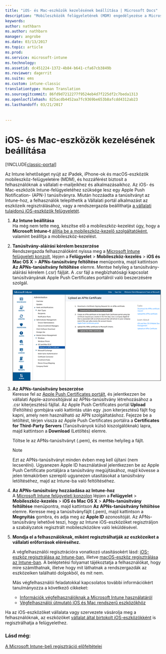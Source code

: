 ```yaml
---
title: "iOS- és Mac-eszközök kezelésének beállítása | Microsoft Docs"
description: "Mobileszközök felügyeletének (MDM) engedélyezése a Microsoft Intune-nal iOS-eszközök (iPadek és iPhone-ok), illetve Mac OS X-eszközök esetén."
keywords: 
author: nathbarn
ms.author: nathbarn
manager: angrobe
ms.date: 03/13/2017
ms.topic: article
ms.prod: 
ms.service: microsoft-intune
ms.technology: 
ms.assetid: dc451224-1372-4b84-b641-cfa67cb3849b
ms.reviewer: dagerrit
ms.suite: ems
ms.custom: intune-classic
translationtype: Human Translation
ms.sourcegitcommit: 86fd9d7212277f9524eb4d7f225df2c7beda1313
ms.openlocfilehash: 825acdb4452aa7fc9369be653b8afcdd4312ab23
ms.lasthandoff: 03/21/2017


---
```


# <a name="set-up-ios-and-mac-device-management"></a>iOS- és Mac-eszközök kezelésének beállítása

[!INCLUDE[classic-portal](../includes/classic-portal.md)]

Az Intune lehetőséget nyújt az iPadek, iPhone-ok és macOS-eszközök mobileszköz-felügyeletére (MDM), és hozzáférést biztosít a felhasználóknak a vállalati e-mailjeikhez és alkalmazásaikhoz. Az iOS- és Mac-eszközök Intune-felügyeletéhez szüksége lesz egy Apple Push Notification- (APN-) tanúsítványra. Miután hozzáadta a tanúsítványt az Intune-hoz, a felhasználók telepíthetik a Vállalati portál alkalmazást az eszközeik regisztrálásához, vagy a rendszergazda beállíthatja [a vállalati tulajdonú iOS-eszközök felügyeletét](enroll-corporate-owned-ios-devices-in-microsoft-intune.md).

1.  **Az Intune beállítása**<br>
    Ha még nem tette meg, készítse elő a mobileszköz-kezelést úgy, hogy a **Microsoft Intune-t** [állítja be a mobileszköz-kezelő szolgáltatóként](prerequisites-for-enrollment.md#step-2-set-mdm-authority), valamint beállítja a mobileszköz-kezelést.

2.  **Tanúsítvány-aláírási kérelem beszerzése**<br>
    Rendszergazda felhasználóként nyissa meg a [Microsoft Intune felügyeleti konzolt](http://manage.microsoft.com), lépjen a **Felügyelet** &gt; **Mobileszköz-kezelés** &gt; **iOS és Mac OS X** &gt; **APNs-tanúsítvány feltöltése** menüpontra, majd kattintson **Az APNs-tanúsítvány feltöltése** elemre. Mentse helyileg a tanúsítvány-aláírási kérelem (.csr) fájlját. A .csr fájl a megbízhatósági kapcsolat tanúsítványának Apple Push Certificates portálról való beszerzésére szolgál.

    ![APNs-tanúsítvány feltöltése párbeszédpanel](../media/Intune-iOS-enrollment-with-apns.png)

3.  **Az APNs-tanúsítvány beszerzése**<br>
    Keresse fel az [Apple Push Certificates portált](http://go.microsoft.com/fwlink/?LinkId=269844), és jelentkezzen be vállalati Apple-azonosítójával az APNs-tanúsítvány létrehozásához a .csr kiterjesztésű fájllal. Az Apple Push Certificates portál **Upload** (Feltöltés) gombjára való kattintás után egy .json kiterjesztésű fájlt fog kapni, amely nem használható az APN szolgáltatáshoz. Fejezze be a letöltést, térjen vissza az Apple Push Certificates portálra a **Certificates for Third-Party Servers** (Tanúsítványok külső kiszolgálóknak) lapra, majd kattintson a **Download** (Letöltés) elemre.

    Töltse le az APNs-tanúsítványt (.pem), és mentse helyileg a fájlt.

    > [!NOTE]
    > Ezt az APNs-tanúsítványt minden évben meg kell újítani (nem lecserélni). Ugyanezen Apple ID használatával jelentkezzen be az Apple Push Certificate portáljára a tanúsítvány megújításához, majd kövesse a jelen témakörben szereplő ugyanezen utasításokat a tanúsítvány letöltéséhez, majd az Intune-ba való feltöltéséhez.

4.  **Az APNs-tanúsítvány hozzáadása az Intune-hoz**<br>
    A [Microsoft Intune felügyeleti konzolon](http://manage.microsoft.com) lépjen a **Felügyelet** &gt; **Mobileszköz-kezelés** &gt; **iOS és Mac OS X** &gt; **APNs-tanúsítvány feltöltése** menüpontra, majd kattintson **Az APNs-tanúsítvány feltöltése** elemre. Keresse meg a tanúsítványfájlt (.pem), majd kattintson a **Megnyitás** gombra, és adja meg az **Apple ID** azonosítóját. Az APNs-tanúsítvány lehetővé teszi, hogy az Intune iOS-eszközöket regisztráljon a szabályzatok regisztrált mobileszközökre való leküldésével.

5.  **Mondja el a felhasználóknak, miként regisztrálhatják az eszközeiket a vállalati erőforrások eléréséhez.**

    A végfelhasználói regisztrációra vonatkozó utasításokért lásd: [iOS-eszköz regisztrálása az Intune-ban](https://docs.microsoft.com/intune-user-help/enroll-your-device-in-intune-ios), illetve [macOS-eszköz regisztrálása az Intune-ban](https://docs.microsoft.com/intune-user-help/enroll-your-device-in-intune-macos). A beléptetési folyamat tájékoztatja a felhasználókat, hogy mire számíthatnak, illetve hogy mit láthatnak a rendszergazdák az eszközeiken található dolgokból, és mit nem.

    Más végfelhasználói feladatokkal kapcsolatos további információkért tanulmányozza a következő cikkeket:
    - [Információk végfelhasználóknak a Microsoft Intune használatáról](how-to-educate-your-end-users-about-microsoft-intune.md)
    - [Végfelhasználói útmutató iOS és Mac rendszerű eszközökhöz](https://docs.microsoft.com/intune-user-help/using-your-ios-or-macOS-device-with-intune)

Ha az iOS-eszközöket vállalata vagy szervezete vásárolja meg a felhasználóknak, az eszközöket [vállalat által birtokolt iOS-eszközökként](enroll-corporate-owned-ios-devices-in-microsoft-intune.md) is regisztrálhatja a felügyelethez.

### <a name="see-also"></a>Lásd még:
[A Microsoft Intune-beli regisztráció előfeltételei](prerequisites-for-enrollment.md)

